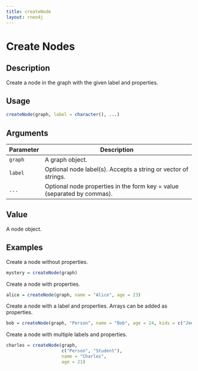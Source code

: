 ```yaml
---
title: createNode
layout: rneo4j
---
```


# Create Nodes

## Description

Create a node in the graph with the given label and properties.

## Usage

```r
createNode(graph, label = character(), ...)
```

## Arguments

| Parameter | Description |
| --------- | ----------- |
| `graph`   | A graph object. |
| `label`   | Optional node label(s). Accepts a string or vector of strings. |
| `...`     | Optional node properties in the form key = value (separated by commas). |

## Value

A node object.

## Examples

Create a node without properties.

```r
mystery = createNode(graph)
```

Create a node with properties.

```r
alice = createNode(graph, name = "Alice", age = 23)
```

Create a node with a label and properties. Arrays can be added as properties.

```r
bob = createNode(graph, "Person", name = "Bob", age = 24, kids = c("Jenny", "Larry"))
```

Create a node with multiple labels and properties.

```r
charles = createNode(graph, 
					 c("Person", "Student"), 
					 name = "Charles", 
					 age = 21)
```